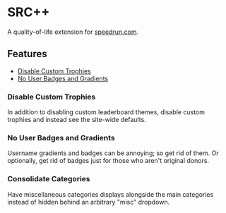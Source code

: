 # SRC++
A quality-of-life extension for [speedrun.com](speedrun.com).

## Features
* [Disable Custom Trophies](#disable-custom-trophies)
* [No User Badges and Gradients](#no-user-badges-and-gradients)

### Disable Custom Trophies
In addition to disabling custom leaderboard themes, disable custom trophies and instead see the site-wide defaults.

### No User Badges and Gradients
Username gradients and badges can be annoying; so get rid of them. Or optionally, get rid of badges just for those who aren't original donors.

### Consolidate Categories
Have miscellaneous categories displays alongside the main categories instead of hidden behind an arbitrary "misc" dropdown.